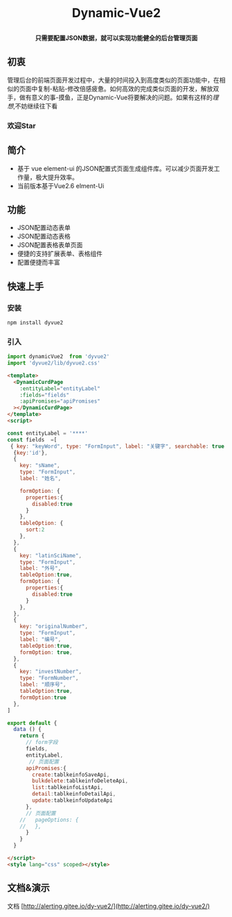  
<h1 align="center" style="margin: 30px 0 30px; font-weight: bold;">Dynamic-Vue2</h1>
<h4 align="center">只需要配置JSON数据，就可以实现功能健全的后台管理页面</h4>
 

## 初衷


  管理后台的前端页面开发过程中，大量的时间投入到高度类似的页面功能中，在相似的页面中复制-粘贴-修改倍感疲惫。如何高效的完成类似页面的开发，解放双手，做有意义的事-摸鱼，正是Dynamic-Vue将要解决的问题。如果有这样的*理想*,不妨继续往下看

### 欢迎Star 
## 简介
- 基于 vue element-ui 的JSON配置式页面生成组件库。可以减少页面开发工作量，极大提升效率。
- 当前版本基于Vue2.6  elment-Ui


## 功能
- JSON配置动态表单
- JSON配置动态表格
- JSON配置表格表单页面
- 便捷的支持扩展表单、表格组件
- 配置便捷而丰富


## 快速上手

### 安装
``` js
npm install dyvue2
```

### 引入

``` js
import dynamicVue2  from 'dyvue2'
import 'dyvue2/lib/dyvue2.css'
```

``` html
<template>
  <DynamicCurdPage
    :entityLabel="entityLabel"
    :fields="fields"
    :apiPromises="apiPromises"
  ></DynamicCurdPage>
</template>
<script>

const entityLabel = '****'
const fields  =[
 { key: "keyWord", type: "FormInput", label: "关键字", searchable: true },
  {key:'id'},
  {
    key: "sName",
    type: "FormInput",
    label: "姓名",

    formOption: {
      properties:{
        disabled:true
      }
    },
    tableOption: {
      sort:2
    },
  },
  {
    key: "latinSciName",
    type: "FormInput",
    label: "外号",
    tableOption:true,
    formOption: {
      properties:{
        disabled:true
      }
    },
  },
  {
    key: "originalNumber",
    type: "FormInput",
    label: "编号",   
    tableOption:true,
    formOption: true,
  }, 
  {
    key: "investNumber",
    type: "FormNumber",
    label: "顺序号",
    tableOption:true,
    formOption:true
  },
]

export default {
  data () {
    return {
      // form字段
      fields,
      entityLabel,
       // 页面配置
      apiPromises:{
        create:tablkeinfoSaveApi,
        bulkdelete:tablkeinfoDeleteApi,
        list:tablkeinfoListApi,
        detail:tablkeinfoDetailApi,
        update:tablkeinfoUpdateApi
      },
      // 页面配置
    //   pageOptions: {
    //   },
      }
    }
  }

</script>
<style lang="css" scoped></style>

```
 
 ## 文档&演示
 文档 [http://alerting.gitee.io/dy-vue2/](http://alerting.gitee.io/dy-vue2/)
 <!-- 演示 [http://alerting.gitee.io/dy-vue2/](http://alerting.gitee.io/dy-vue2/) -->

